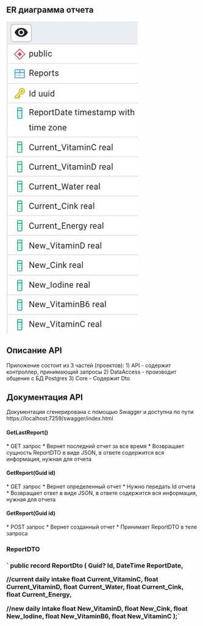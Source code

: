 <h2>ER диаграмма отчета</h2>
<img src="Biogenom ER Diagram.png" alt="ER Diagram"/>

<h2>Описание API</h2>
Приложение состоит из 3 частей (проектов):
1) API - содержит контроллер, принимающий запросы
2) DataAccess - производит общение с БД Postgres
3) Core - Содержит Dto

<h2>Документация API</h2>
Документация сгенерирована с помощью Swagger и доступна по пути https://localhost:7259/swagger/index.html

<h4>GetLastReport()</h4>
* GET запрос
* Вернет последний отчет за все время
* Возвращает сущность ReportDTO в виде JSON, в ответе содержится вся информация, нужная для отчета

<h4>GetReport(Guid id)</h4>
* GET запрос
* Вернет определенный отчет
* Нужно передать Id отчета
* Возвращает ответ в виде JSON, в ответе содержится вся информация, нужная для отчета

<h4>GetReport(Guid id)</h4>
* POST запрос
* Вернет созданный отчет
* Принимает ReportDTO в теле запроса

<h3>ReportDTO<h3/>
`
public record ReportDto
(
Guid? Id,
DateTime ReportDate,

//current daily intake
float Current_VitaminC,
float Current_VitaminD,
float Current_Water,
float Current_Cink,
float Current_Energy,

//new daily intake
float New_VitaminD,
float New_Cink,
float New_Iodine,
float New_VitaminB6,
float New_VitaminС
);`
